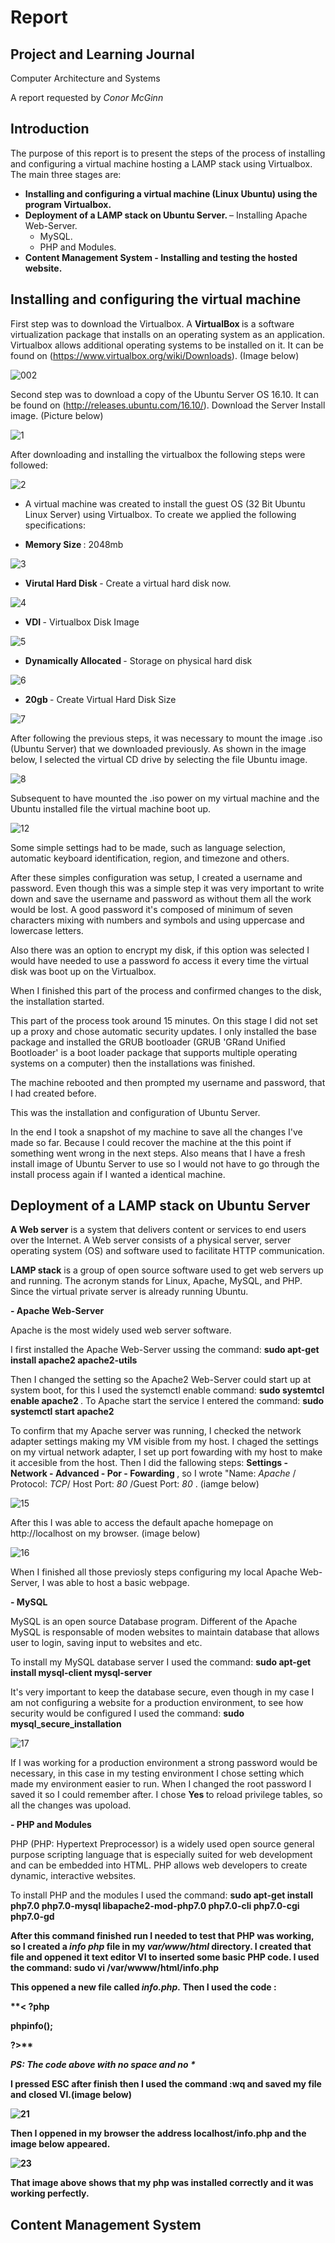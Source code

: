 # Report

## Project and Learning Journal

Computer Architecture and Systems

A report requested by<i> Conor McGinn </i>

## Introduction

The purpose of this report is to present the steps of the process of installing and configuring a virtual machine hosting a LAMP stack using Virtualbox. The main three stages are:

-	<b> Installing and configuring a virtual machine (Linux Ubuntu) using the program Virtualbox.
-	Deployment of a LAMP stack on Ubuntu Server. </b>
      – Installing Apache Web-Server.
      - MySQL.
      - PHP and Modules.
-	<b> Content Management System -  Installing and testing the hosted website. </b>


## Installing and configuring the virtual machine

First step was to download the Virtualbox. A <b>VirtualBox </b>is a software virtualization package that installs on an operating system as an application. Virtualbox allows additional operating systems to be installed on it. It can be found on (https://www.virtualbox.org/wiki/Downloads). (Image below)

   ![002](https://cloud.githubusercontent.com/assets/25640511/25554593/dfbcb228-2cc8-11e7-996d-9171fd9435a5.png)


Second step was to download a copy of the Ubuntu Server OS 16.10. It can be found on (http://releases.ubuntu.com/16.10/).
Download the Server Install image. (Picture below)

   ![1](https://cloud.githubusercontent.com/assets/25640511/25501789/da7a8332-2b8b-11e7-83e7-f3d9096d1e6a.png)

After downloading and installing the virtualbox the following steps were followed:

   ![2](https://cloud.githubusercontent.com/assets/25640511/25501788/da761cde-2b8b-11e7-80c9-6e24047e6cb3.png)
    
  - A virtual machine was created to install the guest OS (32 Bit Ubuntu Linux Server) using Virtualbox. To create we applied the following specifications:

   - <b> Memory Size </b>: 2048mb
   
   ![3](https://cloud.githubusercontent.com/assets/25640511/25501713/916d657e-2b8b-11e7-9cf7-56ffd324e1a5.png)
   
   - <b> Virutal Hard Disk </b> - Create a virtual hard disk now.
   

   ![4](https://cloud.githubusercontent.com/assets/25640511/25501714/91716b1a-2b8b-11e7-9a95-26cfba41e437.png)

   - <b> VDI </b> - Virtualbox Disk Image
   
   
   ![5](https://cloud.githubusercontent.com/assets/25640511/25501715/91744060-2b8b-11e7-89d5-7d2942012370.png)
   
   - <b> Dynamically Allocated </b> - Storage on physical hard disk
   
   
   ![6](https://cloud.githubusercontent.com/assets/25640511/25501716/919d1724-2b8b-11e7-945e-ed524e0d69c6.png)
   
   - <b> 20gb </b> - Create Virtual Hard Disk Size
   
   
   ![7](https://cloud.githubusercontent.com/assets/25640511/25501717/919e7876-2b8b-11e7-845e-6e2d036651f6.png)
   

After following the previous steps, it was necessary to mount the image .iso (Ubuntu Server) that we downloaded previously.
As shown in the image below, I selected the virtual CD drive by selecting the file Ubuntu image.

   ![8](https://cloud.githubusercontent.com/assets/25640511/25501718/919ef5bc-2b8b-11e7-92c5-9731f87f1d8e.png)


Subsequent to have mounted the .iso power on my virtual machine and the Ubuntu installed file the virtual machine boot up. 

  ![12](https://cloud.githubusercontent.com/assets/25640511/25501704/91430ebe-2b8b-11e7-8ea3-4e82a02778fe.png)
  

Some simple settings had to be made, such as language selection, automatic keyboard identification, region, and timezone and others. 

   After these simples configuration was setup, I created a username and password. Even though this was a simple step it was very important to write down and save the username and password as without them all the work would be lost. A good password it's composed of minimum of seven characters mixing with numbers and symbols and using uppercase and lowercase letters. 
   
   Also there was an option to encrypt my disk, if this option was selected I would have needed to use a password fo access it every time the virtual disk was boot up on the Virtualbox. 
   
   When I finished this part of the process and confirmed changes to the disk, the installation started.
   
   This part of the process took around 15 minutes. On this stage I did not set up a proxy and chose automatic security updates. I only installed the base package and installed the GRUB bootloader (GRUB 'GRand Unified Bootloader' is a boot loader package that supports multiple operating systems on a computer) then the installations was finished.
   
   The machine rebooted and then prompted my username and password, that I had created before.
   
   This was the installation and configuration of Ubuntu Server.
   
   In the end I took a snapshot of my machine to save all the changes I've made so far. Because I could recover the machine at the this point if something went wrong in the next steps. Also means that I have a fresh install image of Ubuntu Server to use so I would not have to go through the install process again if I wanted a identical machine.
   
## Deployment of a LAMP stack on Ubuntu Server

   <b>A Web server</b> is a system that delivers content or services to end users over the Internet. A Web server consists of a physical server, server operating system (OS) and software used to facilitate HTTP communication.
   
  <b> LAMP stack</b> is a group of open source software used to get web servers up and running. The acronym stands for Linux, Apache,  MySQL, and PHP. Since the virtual private server is already running Ubuntu.
   
<b>-   Apache Web-Server </b>

Apache is the most widely used web server software.

I first installed the Apache Web-Server ussing the command: <b> sudo apt-get install apache2 apache2-utils </b>

Then I changed the setting so the Apache2 Web-Server could start up at system boot, for this I used the systemctl enable command: 
<b> sudo systemtcl enable apache2 </b>. To Apache start the service I entered the command: <b> sudo systemctl start apache2 </b>

To confirm that my Apache server was running, I checked the network adapter settings making my VM visible from my host. I chaged the settings on my virtual network adapter, I set up port fowarding with my host to make it accesible from the host. Then I did the fallowing steps: <b> Settings - Network - Advanced - Por - Fowarding </b>, so I wrote "Name: <i> Apache </i>/ Protocol:<i> TCP</i>/ Host Port:<i> 80</i> /Guest Port:<i> 80 </i>. (iamge below)


![15](https://cloud.githubusercontent.com/assets/25640511/25501703/9142bdec-2b8b-11e7-9440-4e286553a15b.png)


After this I was able to access the default apache homepage on http://localhost on my browser. (image below)


![16](https://cloud.githubusercontent.com/assets/25640511/25501705/9143ff7c-2b8b-11e7-9a3e-1b8a8aa39185.png)


When I finished all those previosly steps configuring my local Apache Web-Server, I was able to host a basic webpage. 

<b>-   MySQL </b>

MySQL is an open source Database program. Different of the Apache MySQL is responsable of moden websites to maintain database that allows user to login, saving input to websites and etc.

To install my MySQL database server I used the command: <b> sudo apt-get install mysql-client mysql-server</b>

It's very important to keep the database secure, even though in my case I am not configuring a website for a production environment, to see how security would be configured I used the command: <b>sudo mysql_secure_installation </b>

![17](https://cloud.githubusercontent.com/assets/25640511/25501707/91589fe0-2b8b-11e7-8649-fde1d01d3928.png)


If I was working for a production environment a strong password would be necessary, in this case in my testing environment I chose setting which made my environment easier to run. When I changed the root password I saved it so I could remember after. I chose <b> Yes </b> to reload privilege tables, so all the changes was upoload.

<b>-  PHP and Modules </b>

PHP (PHP: Hypertext Preprocessor) is a widely used open source general purpose scripting language that is especially suited for web development and can be embedded into HTML. PHP allows web developers to create dynamic, interactive websites.

To install PHP and the modules I used the command: 
<b>sudo apt-get install php7.0 php7.0-mysql libapache2-mod-php7.0 php7.0-cli php7.0-cgi php7.0-gd

 After this command finished run I needed to test that PHP was working, so I created a <i>info php</i> file in my <i>var/www/html</i>  directory. I created that file and oppened it text editor VI to inserted some basic PHP code. I used the command:
 <b>sudo vi /var/wwww/html/info.php </b>
 
 This oppened a new file called <i> info.php.</i> Then I used the code : 
 <b>
 
 **< ?php
 
 phpinfo();
 
 ?>**
 </b>
 
 <i>PS: The code above with no space and no * </i>
 
 I pressed ESC after finish then I used the command <b> :wq</b> and saved my file and closed VI.(image below)
 
 
 ![21](https://cloud.githubusercontent.com/assets/25640511/25501709/915bb392-2b8b-11e7-8379-788a477f7fc5.png)

Then I oppened in my browser the address <b>localhost/info.php</b> and the image below appeared.

![23](https://cloud.githubusercontent.com/assets/25640511/25501710/915e840a-2b8b-11e7-80d8-3dc0f6045380.png)

That image above shows that my php was installed correctly and it was working perfectly.


## Content Management System


